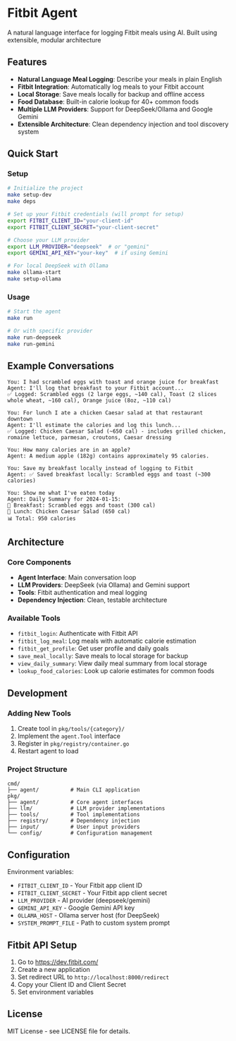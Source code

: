# Fitbit Agent

A natural language interface for logging Fitbit meals using AI. Built using extensible, modular architecture

## Features

- **Natural Language Meal Logging**: Describe your meals in plain English
- **Fitbit Integration**: Automatically log meals to your Fitbit account
- **Local Storage**: Save meals locally for backup and offline access
- **Food Database**: Built-in calorie lookup for 40+ common foods
- **Multiple LLM Providers**: Support for DeepSeek/Ollama and Google Gemini
- **Extensible Architecture**: Clean dependency injection and tool discovery system

## Quick Start

### Setup
```bash
# Initialize the project
make setup-dev
make deps

# Set up your Fitbit credentials (will prompt for setup)
export FITBIT_CLIENT_ID="your-client-id"
export FITBIT_CLIENT_SECRET="your-client-secret"

# Choose your LLM provider
export LLM_PROVIDER="deepseek"  # or "gemini"
export GEMINI_API_KEY="your-key"  # if using Gemini

# For local DeepSeek with Ollama
make ollama-start
make setup-ollama
```

### Usage
```bash
# Start the agent
make run

# Or with specific provider
make run-deepseek
make run-gemini
```

## Example Conversations

```
You: I had scrambled eggs with toast and orange juice for breakfast
Agent: I'll log that breakfast to your Fitbit account...
✅ Logged: Scrambled eggs (2 large eggs, ~140 cal), Toast (2 slices whole wheat, ~160 cal), Orange juice (8oz, ~110 cal)

You: For lunch I ate a chicken Caesar salad at that restaurant downtown
Agent: I'll estimate the calories and log this lunch...
✅ Logged: Chicken Caesar Salad (~650 cal) - includes grilled chicken, romaine lettuce, parmesan, croutons, Caesar dressing

You: How many calories are in an apple?
Agent: A medium apple (182g) contains approximately 95 calories.

You: Save my breakfast locally instead of logging to Fitbit
Agent: ✅ Saved breakfast locally: Scrambled eggs and toast (~300 calories)

You: Show me what I've eaten today
Agent: Daily Summary for 2024-01-15:
📅 Breakfast: Scrambled eggs and toast (300 cal)
🥗 Lunch: Chicken Caesar Salad (650 cal)
📊 Total: 950 calories
```

## Architecture

### Core Components
- **Agent Interface**: Main conversation loop
- **LLM Providers**: DeepSeek (via Ollama) and Gemini support
- **Tools**: Fitbit authentication and meal logging
- **Dependency Injection**: Clean, testable architecture

### Available Tools
- `fitbit_login`: Authenticate with Fitbit API
- `fitbit_log_meal`: Log meals with automatic calorie estimation  
- `fitbit_get_profile`: Get user profile and daily goals
- `save_meal_locally`: Save meals to local storage for backup
- `view_daily_summary`: View daily meal summary from local storage
- `lookup_food_calories`: Look up calorie estimates for common foods

## Development

### Adding New Tools
1. Create tool in `pkg/tools/{category}/`
2. Implement the `agent.Tool` interface
3. Register in `pkg/registry/container.go`
4. Restart agent to load

### Project Structure
```
cmd/
├── agent/          # Main CLI application
pkg/
├── agent/          # Core agent interfaces
├── llm/            # LLM provider implementations
├── tools/          # Tool implementations
├── registry/       # Dependency injection
├── input/          # User input providers
└── config/         # Configuration management
```

## Configuration

Environment variables:
- `FITBIT_CLIENT_ID` - Your Fitbit app client ID
- `FITBIT_CLIENT_SECRET` - Your Fitbit app client secret
- `LLM_PROVIDER` - AI provider (deepseek/gemini)
- `GEMINI_API_KEY` - Google Gemini API key
- `OLLAMA_HOST` - Ollama server host (for DeepSeek)
- `SYSTEM_PROMPT_FILE` - Path to custom system prompt

## Fitbit API Setup

1. Go to https://dev.fitbit.com/
2. Create a new application
3. Set redirect URL to `http://localhost:8000/redirect`
4. Copy your Client ID and Client Secret
5. Set environment variables

## License

MIT License - see LICENSE file for details.
